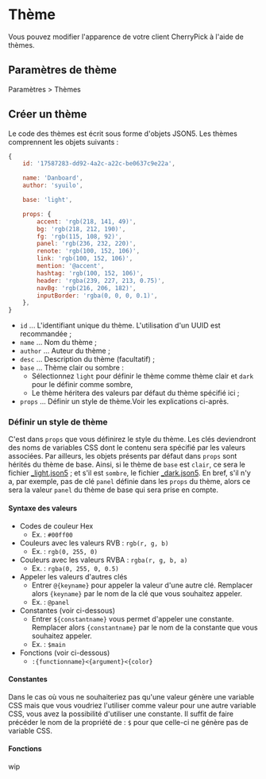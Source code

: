 # Thème

Vous pouvez modifier l'apparence de votre client CherryPick à l'aide de thèmes.

## Paramètres de thème
Paramètres > Thèmes

## Créer un thème
Le code des thèmes est écrit sous forme d'objets JSON5. Les thèmes comprennent les objets suivants :
``` js
{
    id: '17587283-dd92-4a2c-a22c-be0637c9e22a',

    name: 'Danboard',
    author: 'syuilo',

    base: 'light',

    props: {
        accent: 'rgb(218, 141, 49)',
        bg: 'rgb(218, 212, 190)',
        fg: 'rgb(115, 108, 92)',
        panel: 'rgb(236, 232, 220)',
        renote: 'rgb(100, 152, 106)',
        link: 'rgb(100, 152, 106)',
        mention: '@accent',
        hashtag: 'rgb(100, 152, 106)',
        header: 'rgba(239, 227, 213, 0.75)',
        navBg: 'rgb(216, 206, 182)',
        inputBorder: 'rgba(0, 0, 0, 0.1)',
    },
}

```

* `id` ... L'identifiant unique du thème. L'utilisation d'un UUID est recommandée ;
* `name` ... Nom du thème ;
* `author` ... Auteur du thème ;
* `desc` ... Description du thème (facultatif) ;
* `base` ... Thème clair ou sombre :
    * Sélectionnez `light` pour définir le thème comme thème clair et `dark` pour le définir comme sombre,
    * Le thème héritera des valeurs par défaut du thème spécifié ici ;
* `props` ... Définir un style de thème.Voir les explications ci-après.

### Définir un style de thème
C'est dans `props` que vous définirez le style du thème. Les clés deviendront des noms de variables CSS dont le contenu sera spécifié par les valeurs associées. Par ailleurs, les objets présents par défaut dans `props` sont hérités du thème de base. Ainsi, si le thème de `base` est `clair`, ce sera le fichier [_light.json5](https://github.com/kokonect-link/cherrypick/blob/develop/src/client/themes/_light.json5) ; et s'il est `sombre`, le fichier [_dark.json5](https://github.com/kokonect-link/cherrypick/blob/develop/src/client/themes/_dark.json5). En bref, s'il n'y a, par exemple, pas de clé `panel` définie dans les `props` du thème, alors ce sera la valeur `panel` du thème de base qui sera prise en compte.

#### Syntaxe des valeurs
* Codes de couleur Hex
    * Ex. : `#00ff00`
* Couleurs avec les valeurs RVB : `rgb(r, g, b)`
    * Ex. : `rgb(0, 255, 0)`
* Couleurs avec les valeurs RVBA : `rgba(r, g, b, a)`
    * Ex. : `rgba(0, 255, 0, 0.5)`
* Appeler les valeurs d'autres clés
    * Entrer `@{keyname}` pour appeler la valeur d'une autre clé. Remplacer alors `{keyname}` par le nom de la clé que vous souhaitez appeler.
    * Ex. : `@panel`
* Constantes (voir ci-dessous)
    * Entrer `${constantname}` vous permet d'appeler une constante. Remplacer alors `{constantname}` par le nom de la constante que vous souhaitez appeler.
    * Ex. : `$main`
* Fonctions (voir ci-dessous)
    * `:{functionname}<{argument}<{color}`

#### Constantes
Dans le cas où vous ne souhaiteriez pas qu'une valeur génère une variable CSS mais que vous voudriez l'utiliser comme valeur pour une autre variable CSS, vous avez la possibilité d'utiliser une constante. Il suffit de faire précéder le nom de la propriété de : `$` pour que celle-ci ne génère pas de variable CSS.

#### Fonctions
wip
